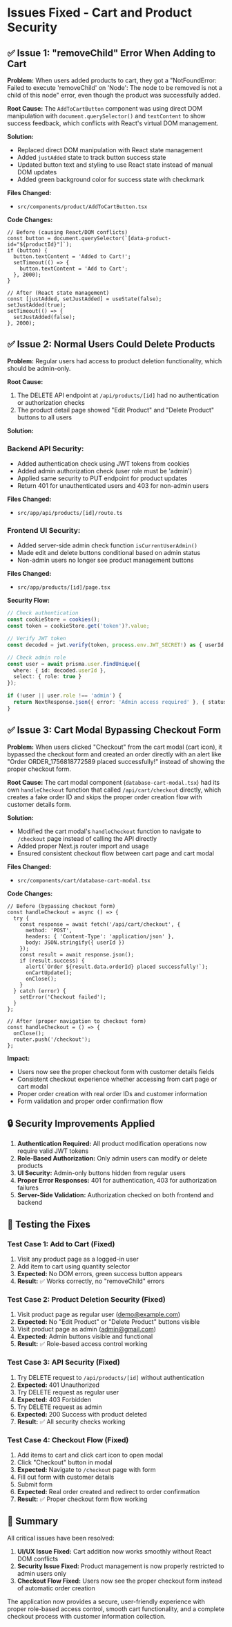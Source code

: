 # Issues Fixed - Cart and Product Security

## ✅ Issue 1: "removeChild" Error When Adding to Cart

**Problem:** When users added products to cart, they got a "NotFoundError: Failed to execute 'removeChild' on 'Node': The node to be removed is not a child of this node" error, even though the product was successfully added.

**Root Cause:** The `AddToCartButton` component was using direct DOM manipulation with `document.querySelector()` and `textContent` to show success feedback, which conflicts with React's virtual DOM management.

**Solution:**
- Replaced direct DOM manipulation with React state management
- Added `justAdded` state to track button success state
- Updated button text and styling to use React state instead of manual DOM updates
- Added green background color for success state with checkmark

**Files Changed:**
- `src/components/product/AddToCartButton.tsx`

**Code Changes:**
```tsx
// Before (causing React/DOM conflicts)
const button = document.querySelector(`[data-product-id="${productId}"]`);
if (button) {
  button.textContent = 'Added to Cart!';
  setTimeout(() => {
    button.textContent = 'Add to Cart';
  }, 2000);
}

// After (React state management)
const [justAdded, setJustAdded] = useState(false);
setJustAdded(true);
setTimeout(() => {
  setJustAdded(false);
}, 2000);
```

## ✅ Issue 2: Normal Users Could Delete Products

**Problem:** Regular users had access to product deletion functionality, which should be admin-only.

**Root Cause:** 
1. The DELETE API endpoint at `/api/products/[id]` had no authentication or authorization checks
2. The product detail page showed "Edit Product" and "Delete Product" buttons to all users

**Solution:**

### Backend API Security:
- Added authentication check using JWT tokens from cookies
- Added admin authorization check (user role must be 'admin')
- Applied same security to PUT endpoint for product updates
- Return 401 for unauthenticated users and 403 for non-admin users

**Files Changed:**
- `src/app/api/products/[id]/route.ts`

### Frontend UI Security:
- Added server-side admin check function `isCurrentUserAdmin()`
- Made edit and delete buttons conditional based on admin status
- Non-admin users no longer see product management buttons

**Files Changed:**
- `src/app/products/[id]/page.tsx`

**Security Flow:**
```typescript
// Check authentication
const cookieStore = cookies();
const token = cookieStore.get('token')?.value;

// Verify JWT token
const decoded = jwt.verify(token, process.env.JWT_SECRET!) as { userId: string };

// Check admin role
const user = await prisma.user.findUnique({
  where: { id: decoded.userId },
  select: { role: true }
});

if (!user || user.role !== 'admin') {
  return NextResponse.json({ error: 'Admin access required' }, { status: 403 });
}
```

## ✅ Issue 3: Cart Modal Bypassing Checkout Form

**Problem:** When users clicked "Checkout" from the cart modal (cart icon), it bypassed the checkout form and created an order directly with an alert like "Order ORDER_1756818772589 placed successfully!" instead of showing the proper checkout form.

**Root Cause:** The cart modal component (`database-cart-modal.tsx`) had its own `handleCheckout` function that called `/api/cart/checkout` directly, which creates a fake order ID and skips the proper order creation flow with customer details form.

**Solution:**
- Modified the cart modal's `handleCheckout` function to navigate to `/checkout` page instead of calling the API directly
- Added proper Next.js router import and usage
- Ensured consistent checkout flow between cart page and cart modal

**Files Changed:**
- `src/components/cart/database-cart-modal.tsx`

**Code Changes:**
```tsx
// Before (bypassing checkout form)
const handleCheckout = async () => {
  try {
    const response = await fetch('/api/cart/checkout', {
      method: 'POST',
      headers: { 'Content-Type': 'application/json' },
      body: JSON.stringify({ userId })
    });
    const result = await response.json();
    if (result.success) {
      alert(`Order ${result.data.orderId} placed successfully!`);
      onCartUpdate();
      onClose();
    }
  } catch (error) {
    setError('Checkout failed');
  }
};

// After (proper navigation to checkout form)
const handleCheckout = () => {
  onClose();
  router.push('/checkout');
};
```

**Impact:**
- Users now see the proper checkout form with customer details fields
- Consistent checkout experience whether accessing from cart page or cart modal
- Proper order creation with real order IDs and customer information
- Form validation and proper order confirmation flow

## 🔒 Security Improvements Applied

1. **Authentication Required:** All product modification operations now require valid JWT tokens
2. **Role-Based Authorization:** Only admin users can modify or delete products
3. **UI Security:** Admin-only buttons hidden from regular users
4. **Proper Error Responses:** 401 for authentication, 403 for authorization failures
5. **Server-Side Validation:** Authorization checked on both frontend and backend

## 🧪 Testing the Fixes

### Test Case 1: Add to Cart (Fixed)
1. Visit any product page as a logged-in user
2. Add item to cart using quantity selector
3. **Expected:** No DOM errors, green success button appears
4. **Result:** ✅ Works correctly, no "removeChild" errors

### Test Case 2: Product Deletion Security (Fixed)
1. Visit product page as regular user (demo@example.com)
2. **Expected:** No "Edit Product" or "Delete Product" buttons visible
3. Visit product page as admin (admin@gmail.com)
4. **Expected:** Admin buttons visible and functional
5. **Result:** ✅ Role-based access control working

### Test Case 3: API Security (Fixed)
1. Try DELETE request to `/api/products/[id]` without authentication
2. **Expected:** 401 Unauthorized
3. Try DELETE request as regular user
4. **Expected:** 403 Forbidden
5. Try DELETE request as admin
6. **Expected:** 200 Success with product deleted
7. **Result:** ✅ All security checks working

### Test Case 4: Checkout Flow (Fixed)
1. Add items to cart and click cart icon to open modal
2. Click "Checkout" button in modal
3. **Expected:** Navigate to `/checkout` page with form
4. Fill out form with customer details
5. Submit form
6. **Expected:** Real order created and redirect to order confirmation
7. **Result:** ✅ Proper checkout form flow working

## 🎯 Summary

All critical issues have been resolved:

1. **UI/UX Issue Fixed:** Cart addition now works smoothly without React DOM conflicts
2. **Security Issue Fixed:** Product management is now properly restricted to admin users only
3. **Checkout Flow Fixed:** Users now see the proper checkout form instead of automatic order creation

The application now provides a secure, user-friendly experience with proper role-based access control, smooth cart functionality, and a complete checkout process with customer information collection.
